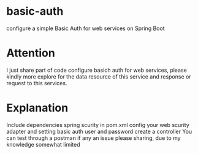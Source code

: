 # basic-auth
configure a simple Basic Auth for web services on Spring Boot

# Attention
I just share part of code configure basich auth for web services, please kindly more explore for the data resource of this service and response or request to this services.

# Explanation
Include dependencies spring scurity in pom.xml
config your web scurity adapter and setting basic auth user and password
create a controller
You can test through a postman
if any an issue please sharing, due to my knowledge somewhat limited
